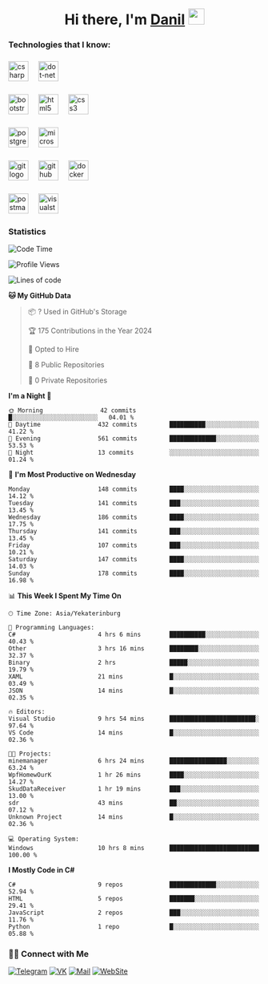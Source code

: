 <h1 align="center">Hi there, I'm <a href="https://vk.com/heindale" target="_blank">Danil</a> 
<img src="https://github.com/blackcater/blackcater/raw/main/images/Hi.gif" height="32"/></h1>

<h3 align="left">Technologies that I know:</h3>

###

<div align="left">
  <img src="https://img.shields.io/badge/C Sharp-239120?logo=csharp&logoColor=white&style=for-the-badge" height="40" alt="csharp logo"  />
  <img width="12" />
  <img src="https://img.shields.io/badge/.NET-512BD4?logo=dotnet&logoColor=white&style=for-the-badge" height="40" alt="dot-net logo"  />
  <img width="12" />
</div>

###

<div align="left">
  <img src="https://img.shields.io/badge/Bootstrap-7952B3?logo=bootstrap&logoColor=white&style=for-the-badge" height="40" alt="bootstrap logo"  />
  <img width="12" />
  <img src="https://img.shields.io/badge/HTML5-E34F26?logo=html5&logoColor=white&style=for-the-badge" height="40" alt="html5 logo"  />
  <img width="12" />
  <img src="https://img.shields.io/badge/CSS3-1572B6?logo=css3&logoColor=white&style=for-the-badge" height="40" alt="css3 logo"  />
</div>

###

<div align="left">
  <img src="https://img.shields.io/badge/PostgreSQL-4169E1?logo=postgresql&logoColor=white&style=for-the-badge" height="40" alt="postgresql logo"  />
  <img width="12" />
  <img src="https://img.shields.io/badge/Microsoft SQL Server-CC2927?logo=microsoftsqlserver&logoColor=white&style=for-the-badge" height="40" alt="microsoftsqlserver logo"  />
</div>

###

<div align="left">
  <img src="https://img.shields.io/badge/Git-F05032?logo=git&logoColor=white&style=for-the-badge" height="40" alt="git logo"  />
  <img width="12" />
  <img src="https://img.shields.io/badge/GitHub-181717?logo=github&logoColor=white&style=for-the-badge" height="40" alt="github logo"  />
  <img width="12" />
  <img src="https://img.shields.io/badge/Docker-2496ED?logo=docker&logoColor=white&style=for-the-badge" height="40" alt="docker logo"  />
</div>

###

<div align="left">
  <img src="https://img.shields.io/badge/Postman-FF6C37?logo=postman&logoColor=black&style=for-the-badge" height="40" alt="postman logo"  />
  <img width="12" />
  <img src="https://img.shields.io/badge/Visual Studio-5C2D91?logo=visualstudio&logoColor=white&style=for-the-badge" height="40" alt="visualstudio logo"  />
</div>

###

<h3 align="left">Statistics</h3>

<!--START_SECTION:waka-->
![Code Time](http://img.shields.io/badge/Code%20Time-316%20hrs%202%20mins-blue)

![Profile Views](http://img.shields.io/badge/Profile%20Views-0-blue)

![Lines of code](https://img.shields.io/badge/From%20Hello%20World%20I%27ve%20Written-707.4%20thousand%20lines%20of%20code-blue)

**🐱 My GitHub Data** 

> 📦 ? Used in GitHub's Storage 
 > 
> 🏆 175 Contributions in the Year 2024
 > 
> 💼 Opted to Hire
 > 
> 📜 8 Public Repositories 
 > 
> 🔑 0 Private Repositories 
 > 
**I'm a Night 🦉** 

```text
🌞 Morning                42 commits          █░░░░░░░░░░░░░░░░░░░░░░░░   04.01 % 
🌆 Daytime                432 commits         ██████████░░░░░░░░░░░░░░░   41.22 % 
🌃 Evening                561 commits         █████████████░░░░░░░░░░░░   53.53 % 
🌙 Night                  13 commits          ░░░░░░░░░░░░░░░░░░░░░░░░░   01.24 % 
```
📅 **I'm Most Productive on Wednesday** 

```text
Monday                   148 commits         ████░░░░░░░░░░░░░░░░░░░░░   14.12 % 
Tuesday                  141 commits         ███░░░░░░░░░░░░░░░░░░░░░░   13.45 % 
Wednesday                186 commits         ████░░░░░░░░░░░░░░░░░░░░░   17.75 % 
Thursday                 141 commits         ███░░░░░░░░░░░░░░░░░░░░░░   13.45 % 
Friday                   107 commits         ███░░░░░░░░░░░░░░░░░░░░░░   10.21 % 
Saturday                 147 commits         ████░░░░░░░░░░░░░░░░░░░░░   14.03 % 
Sunday                   178 commits         ████░░░░░░░░░░░░░░░░░░░░░   16.98 % 
```


📊 **This Week I Spent My Time On** 

```text
🕑︎ Time Zone: Asia/Yekaterinburg

💬 Programming Languages: 
C#                       4 hrs 6 mins        ██████████░░░░░░░░░░░░░░░   40.43 % 
Other                    3 hrs 16 mins       ████████░░░░░░░░░░░░░░░░░   32.37 % 
Binary                   2 hrs               █████░░░░░░░░░░░░░░░░░░░░   19.79 % 
XAML                     21 mins             █░░░░░░░░░░░░░░░░░░░░░░░░   03.49 % 
JSON                     14 mins             █░░░░░░░░░░░░░░░░░░░░░░░░   02.35 % 

🔥 Editors: 
Visual Studio            9 hrs 54 mins       ████████████████████████░   97.64 % 
VS Code                  14 mins             █░░░░░░░░░░░░░░░░░░░░░░░░   02.36 % 

🐱‍💻 Projects: 
minemanager              6 hrs 24 mins       ████████████████░░░░░░░░░   63.24 % 
WpfHomewOurK             1 hr 26 mins        ████░░░░░░░░░░░░░░░░░░░░░   14.27 % 
SkudDataReceiver         1 hr 19 mins        ███░░░░░░░░░░░░░░░░░░░░░░   13.00 % 
sdr                      43 mins             ██░░░░░░░░░░░░░░░░░░░░░░░   07.12 % 
Unknown Project          14 mins             █░░░░░░░░░░░░░░░░░░░░░░░░   02.36 % 

💻 Operating System: 
Windows                  10 hrs 8 mins       █████████████████████████   100.00 % 
```

**I Mostly Code in C#** 

```text
C#                       9 repos             █████████████░░░░░░░░░░░░   52.94 % 
HTML                     5 repos             ███████░░░░░░░░░░░░░░░░░░   29.41 % 
JavaScript               2 repos             ███░░░░░░░░░░░░░░░░░░░░░░   11.76 % 
Python                   1 repo              █░░░░░░░░░░░░░░░░░░░░░░░░   05.88 % 
```




<!--END_SECTION:waka-->

<h3> 🤝🏻 Connect with Me </h3>

[![Telegram](https://img.shields.io/badge/Telegram-2CA5E0?style=for-the-badge&logo=telegram&logoColor=white)](https://t.me/heindaledev)
[![VK](https://img.shields.io/badge/вконтакте-%232E87FB.svg?&style=for-the-badge&logo=vk&logoColor=white)](https://vk.com/heindale)
[![Mail](https://img.shields.io/badge/Email-red?&style=for-the-badge&logo=Mail.Ru)](mailto:example@ex.com)
[![WebSite](https://img.shields.io/badge/-website-green?style=for-the-badge)](http://heindale.is-a.dev/)
